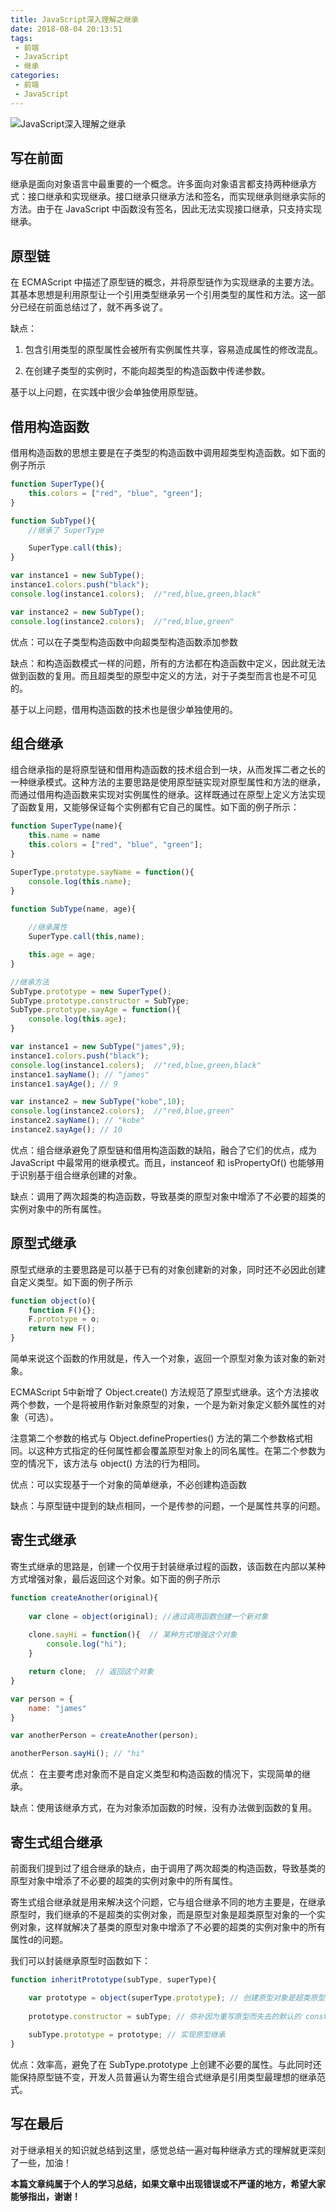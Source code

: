 ```yaml
---
title: JavaScript深入理解之继承
date: 2018-08-04 20:13:51
tags:
 - 前端
 - JavaScript
 - 继承
categories:
 - 前端
 - JavaScript
---
```


![JavaScript深入理解之继承](http://p2p4htzmu.bkt.clouddn.com/peitu20-1.jpg)


## 写在前面

继承是面向对象语言中最重要的一个概念。许多面向对象语言都支持两种继承方式：接口继承和实现继承。接口继承只继承方法和签名，而实现继承则继承实际的方法。由于在 JavaScript 中函数没有签名，因此无法实现接口继承，只支持实现继承。

<!-- more -->

## 原型链

在 ECMAScript 中描述了原型链的概念，并将原型链作为实现继承的主要方法。其基本思想是利用原型让一个引用类型继承另一个引用类型的属性和方法。这一部分已经在前面总结过了，就不再多说了。

缺点：

1. 包含引用类型的原型属性会被所有实例属性共享，容易造成属性的修改混乱。

2. 在创建子类型的实例时，不能向超类型的构造函数中传递参数。

基于以上问题，在实践中很少会单独使用原型链。

## 借用构造函数

借用构造函数的思想主要是在子类型的构造函数中调用超类型构造函数。如下面的例子所示

```js
function SuperType(){
    this.colors = ["red", "blue", "green"];
}

function SubType(){
    //继承了 SuperType

    SuperType.call(this);
}

var instance1 = new SubType();
instance1.colors.push("black");
console.log(instance1.colors);  //"red,blue,green,black"

var instance2 = new SubType();
console.log(instance2.colors);  //"red,blue,green"

```

优点：可以在子类型构造函数中向超类型构造函数添加参数

缺点：和构造函数模式一样的问题，所有的方法都在构造函数中定义，因此就无法做到函数的复用。而且超类型的原型中定义的方法，对于子类型而言也是不可见的。

基于以上问题，借用构造函数的技术也是很少单独使用的。


## 组合继承

组合继承指的是将原型链和借用构造函数的技术组合到一块，从而发挥二者之长的一种继承模式。这种方法的主要思路是使用原型链实现对原型属性和方法的继承，而通过借用构造函数来实现对实例属性的继承。这样既通过在原型上定义方法实现了函数复用，又能够保证每个实例都有它自己的属性。如下面的例子所示：

```js
function SuperType(name){
    this.name = name
    this.colors = ["red", "blue", "green"];
}

SuperType.prototype.sayName = function(){
    console.log(this.name);
}

function SubType(name, age){
    
    //继承属性
    SuperType.call(this,name);

    this.age = age;
}

//继承方法
SubType.prototype = new SuperType();
SubType.prototype.constructor = SubType;
SubType.prototype.sayAge = function(){
    console.log(this.age);
}

var instance1 = new SubType("james",9);
instance1.colors.push("black");
console.log(instance1.colors);  //"red,blue,green,black"
instance1.sayName(); // "james"
instance1.sayAge(); // 9

var instance2 = new SubType("kobe",10);
console.log(instance2.colors);  //"red,blue,green"
instance2.sayName(); // "kobe"
instance2.sayAge(); // 10

```

优点：组合继承避免了原型链和借用构造函数的缺陷，融合了它们的优点，成为 JavaScript 中最常用的继承模式。而且，instanceof 和 isPropertyOf() 也能够用于识别基于组合继承创建的对象。

缺点：调用了两次超类的构造函数，导致基类的原型对象中增添了不必要的超类的实例对象中的所有属性。

## 原型式继承

原型式继承的主要思路是可以基于已有的对象创建新的对象，同时还不必因此创建自定义类型。如下面的例子所示

```js
function object(o){
    function F(){};
    F.prototype = o;
    return new F();
}
```
简单来说这个函数的作用就是，传入一个对象，返回一个原型对象为该对象的新对象。

ECMAScript 5中新增了 Object.create() 方法规范了原型式继承。这个方法接收两个参数，一个是将被用作新对象原型的对象，一个是为新对象定义额外属性的对象（可选）。

注意第二个参数的格式与 Object.defineProperties() 方法的第二个参数格式相同。以这种方式指定的任何属性都会覆盖原型对象上的同名属性。在第二个参数为空的情况下，该方法与 object() 方法的行为相同。

优点：可以实现基于一个对象的简单继承，不必创建构造函数

缺点：与原型链中提到的缺点相同，一个是传参的问题，一个是属性共享的问题。

## 寄生式继承

寄生式继承的思路是，创建一个仅用于封装继承过程的函数，该函数在内部以某种方式增强对象，最后返回这个对象。如下面的例子所示

```js
function createAnother(original){
    
    var clone = object(original); //通过调用函数创建一个新对象
    
    clone.sayHi = function(){  // 某种方式增强这个对象
        console.log("hi");
    }

    return clone;  // 返回这个对象
}

var person = {
    name: "james"
}

var anotherPerson = createAnother(person);

anotherPerson.sayHi(); // "hi"
```

优点： 在主要考虑对象而不是自定义类型和构造函数的情况下，实现简单的继承。

缺点：使用该继承方式，在为对象添加函数的时候，没有办法做到函数的复用。


## 寄生式组合继承

前面我们提到过了组合继承的缺点，由于调用了两次超类的构造函数，导致基类的原型对象中增添了不必要的超类的实例对象中的所有属性。

寄生式组合继承就是用来解决这个问题，它与组合继承不同的地方主要是，在继承原型时，我们继承的不是超类的实例对象，而是原型对象是超类原型对象的一个实例对象，这样就解决了基类的原型对象中增添了不必要的超类的实例对象中的所有属性d的问题。

我们可以封装继承原型时函数如下：

```js
function inheritPrototype(subType, superType){

    var prototype = object(superType.prototype); // 创建原型对象是超类原型对象的一个实例对象
  
    prototype.constructor = subType; // 弥补因为重写原型而失去的默认的 constructor 属性。
 
    subType.prototype = prototype; // 实现原型继承
}
```

优点：效率高，避免了在 SubType.prototype 上创建不必要的属性。与此同时还能保持原型链不变，开发人员普遍认为寄生组合式继承是引用类型最理想的继承范式。

## 写在最后

对于继承相关的知识就总结到这里，感觉总结一遍对每种继承方式的理解就更深刻了一些，加油！

**本篇文章纯属于个人的学习总结，如果文章中出现错误或不严谨的地方，希望大家能够指出，谢谢！**